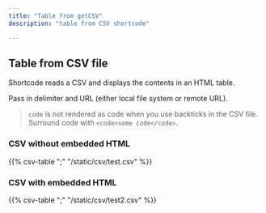 ```yaml
---
title: "Table from getCSV"
description: "table from CSV shortcode"

---
```


## Table from CSV file

Shortcode reads a CSV and displays the contents in an HTML table.

Pass in delimiter and URL (either local file system or remote URL).

>`code` is not rendered as code when you use backticks in the CSV file. Surround code with `<code>some code</code>`.

### CSV without embedded HTML

{{% csv-table ";" "/static/csv/test.csv" %}}

### CSV with embedded HTML

{{% csv-table ";" "/static/csv/test2.csv" %}}